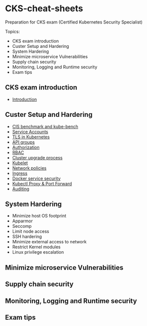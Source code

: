 # CKS-cheat-sheets
Preparation for CKS exam (Certified Kubernetes Security Specialist)

Topics:

* CKS exam introduction
* Custer Setup and Hardering
* System Hardering
* Minimize microservice Vulnerabilities
* Supply chain security
* Monitoring, Logging and Runtime security
* Exam tips

## CKS exam introduction

 - [Introduction](cluster_setup/introduction.md)

## Custer Setup and Hardering

 - [CIS benchmark and kube-bench](cluster_setup/kube-bench.md)
 - [Service Accounts](cluster_setup/sa.md)
 - [TLS in Kubernetes](cluster_setup/TLS.md)
 - [API groups](cluster_setup/apigroups.md)
 - [Authorization](cluster_setup/autorisation.md)
 - [RBAC](cluster_setup/rbac.md)
 - [Cluster upgrade process](cluster_setup/upgrade.md)
 - [Kubelet](cluster_setup/Kubelet.md)
 - [Network policies](cluster_setup/NetworkPolicy.md)
 - [Ingress](cluster_setup/ingress.md.md)
 - [Docker service security](cluster_setup/docker-service.md)
 - [Kubectl Proxy & Port Forward](cluster_setup/kubectl-forward.md)
 - [Auditing](cluster_setup/auditing.md)

## System Hardering

 - Minimize host OS footprint
 - Apparmor
 - Seccomp
 - Limit node access
 - SSH hardering
 - Minimize external access to network
 - Restrict Kernel modules
 - Linux privilege escalation



## Minimize microservice Vulnerabilities

## Supply chain security

## Monitoring, Logging and Runtime security

## Exam tips



